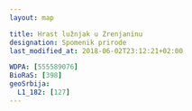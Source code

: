 ```yaml
---
layout: map

title: Hrast lužnjak u Zrenjaninu
designation: Spomenik prirode
last_modified_at: 2018-06-02T23:12:21+02:00

WDPA: [555589076]
BioRaS: [398]
geoSrbija:
  L1_182: [127]
---
```

